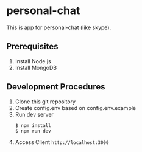 # personal-chat
This is app for personal-chat (like skype).
## Prerequisites
1) Install Node.js
1) Install MongoDB

## Development Procedures
1) Clone this git repository
1) Create config.env based on config.env.example
1) Run dev server
    ```
    $ npm install
    $ npm run dev
    ```
1) Access Client `http://localhost:3000`